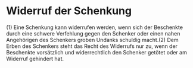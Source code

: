 # Widerruf der Schenkung

(1) Eine Schenkung kann widerrufen werden, wenn sich der Beschenkte durch eine schwere Verfehlung gegen den Schenker oder einen nahen Angehörigen des Schenkers groben Undanks schuldig macht.(2) Dem Erben des Schenkers steht das Recht des Widerrufs nur zu, wenn der Beschenkte vorsätzlich und widerrechtlich den Schenker getötet oder am Widerruf gehindert hat. 

